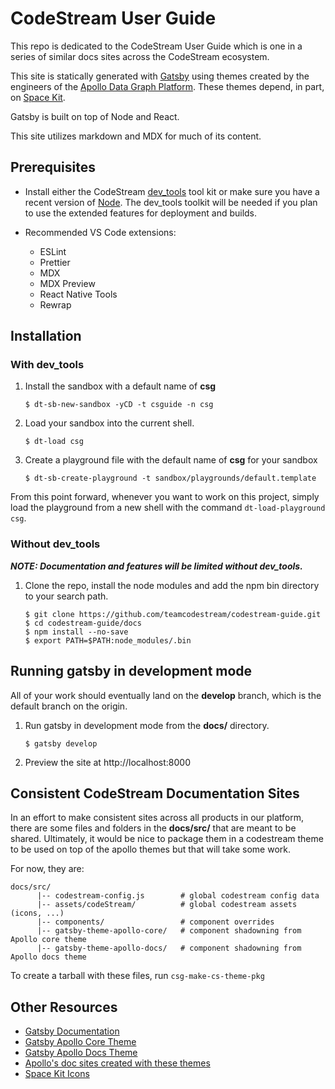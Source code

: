 # CodeStream User Guide

This repo is dedicated to the CodeStream User Guide which is one in a series of
similar docs sites across the CodeStream ecosystem.

This site is statically generated with [Gatsby](https://www.gatsbyjs.org) using
themes created by the engineers of the [Apollo Data Graph
Platform](https://www.apollographql.com). These themes depend, in part, on
[Space Kit](https://space-kit.netlify.app).

Gatsby is built on top of Node and React.

This site utilizes markdown and MDX for much of its content.

## Prerequisites

* Install either the CodeStream
  [dev_tools](https://github.com/teamcodestream/dev_tools) tool kit or make sure
  you have a recent version of [Node](https://nodejs.org). The dev_tools toolkit
  will be needed if you plan to use the extended features for deployment and
  builds.

* Recommended VS Code extensions:
	- ESLint
	- Prettier
	- MDX
	- MDX Preview
	- React Native Tools
	- Rewrap

## Installation

### With dev_tools
1.	Install the sandbox with a default name of **csg**
	```
	$ dt-sb-new-sandbox -yCD -t csguide -n csg
	```
1.	Load your sandbox into the current shell.
	```
	$ dt-load csg
	```
1.	Create a playground file with the default name of **csg** for your sandbox
	```
	$ dt-sb-create-playground -t sandbox/playgrounds/default.template
	```

From this point forward, whenever you want to work on this project, simply load
the playground from a new shell with the command `dt-load-playground csg`.


### Without dev_tools

_**NOTE: Documentation and features will be limited without dev_tools.**_

1.  Clone the repo, install the node modules and add the npm bin directory to
    your search path.
	```
	$ git clone https://github.com/teamcodestream/codestream-guide.git
	$ cd codestream-guide/docs
	$ npm install --no-save
	$ export PATH=$PATH:node_modules/.bin
	```

## Running gatsby in development mode

All of your work should eventually land on the **develop** branch, which is the
default branch on the origin.

1.	Run gatsby in development mode from the **docs/** directory.
	```
	$ gatsby develop
	```
1. Preview the site at http://localhost:8000


## Consistent CodeStream Documentation Sites

In an effort to make consistent sites across all products in our platform, there
are some files and folders in the **docs/src/** that are meant to be shared.
Ultimately, it would be nice to package them in a codestream theme to be used on
top of the apollo themes but that will take some work.

For now, they are:
```
docs/src/
      |-- codestream-config.js        # global codestream config data
      |-- assets/codeStream/          # global codestream assets (icons, ...)
      |-- components/                 # component overrides
      |-- gatsby-theme-apollo-core/   # component shadowning from Apollo core theme
      |-- gatsby-theme-apollo-docs/   # component shadowning from Apollo docs theme
```
To create a tarball with these files, run `csg-make-cs-theme-pkg`

## Other Resources

* [Gatsby Documentation](https://www.gatsbyjs.org/docs/)
* [Gatsby Apollo Core Theme](https://github.com/apollographql/gatsby-theme-apollo/tree/master/packages/gatsby-theme-apollo-core)
* [Gatsby Apollo Docs Theme](https://github.com/apollographql/gatsby-theme-apollo/tree/master/packages/gatsby-theme-apollo-docs)
* [Apollo's doc sites created with these themes](https://www.apollographql.com/docs/)
* [Space Kit Icons](https://space-kit.netlify.app/?path=/story/icons--default)
